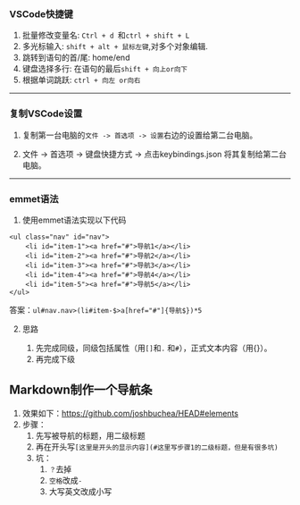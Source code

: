 ### VSCode快捷键
1. 批量修改变量名: `Ctrl + d `和`ctrl + shift + L`
2. 多光标输入: `shift + alt + 鼠标左键`,对多个对象编辑.
3. 跳转到语句的首/尾: home/end
4. 键盘选择多行: 在语句的最后`shift + 向上or向下`
5. 根据单词跳跃: `ctrl + 向左 or向右 `

---

### 复制VSCode设置
1. 复制第一台电脑的`文件 -> 首选项 -> 设置`右边的设置给第二台电脑。

2. 文件 -> 首选项 -> 键盘快捷方式 -> 点击keybindings.json 将其复制给第二台电脑。


---

### emmet语法

1. 使用emmet语法实现以下代码

```
<ul class="nav" id="nav">
    <li id="item-1"><a href="#">导航1</a></li>
    <li id="item-2"><a href="#">导航2</a></li>
    <li id="item-3"><a href="#">导航3</a></li>
    <li id="item-4"><a href="#">导航4</a></li>
    <li id="item-5"><a href="#">导航5</a></li>
</ul>
```

答案：`ul#nav.nav>(li#item-$>a[href="#"]{导航$})*5`

2. 思路

   1. 先完成同级，同级包括属性（用`[]`和`.` 和`#`），正式文本内容（用{}）。
   2. 再完成下级














## Markdown制作一个导航条

1. 效果如下：https://github.com/joshbuchea/HEAD#elements
2. 步骤：
   1. 先写被导航的标题，用二级标题
   2. 再在开头写`[这里是开头的显示内容](#这里写步骤1的二级标题，但是有很多坑)`
   3. 坑：
      1. `？`去掉
      2. `空格`改成`-`
      3. 大写英文改成小写